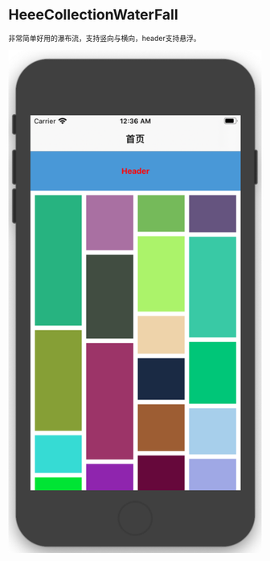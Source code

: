 # HeeeCollectionWaterFall
非常简单好用的瀑布流，支持竖向与横向，header支持悬浮。

![](https://github.com/HeeeShare/HeeeCollectionWaterFall/blob/master/images/t.png)
